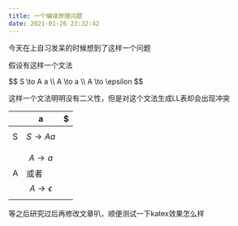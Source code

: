 ```yaml
---
title: 一个编译原理问题
date: 2021-01-26 23:32:42
---
```


今天在上自习发呆的时候想到了这样一个问题  

假设有这样一个文法  

<!-- more -->

<p>
$$ S \to A a \\
A \to a \\
A \to \epsilon $$
</p>

这样一个文法明明没有二义性，但是对这个文法生成LL表却会出现冲突  

|   | a | $ |
| - | - | - |
| S | $$ S \to A a $$ | |
| A | $$ A \to a $$ 或者 $$ A \to \epsilon $$ | |

等之后研究过后再修改文章叭，顺便测试一下katex效果怎么样  
